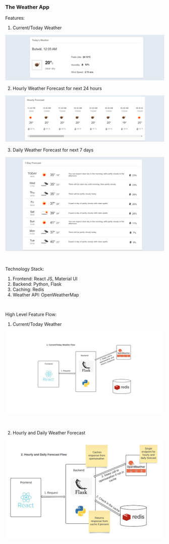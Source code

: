 ### The Weather App


Features:

1. Current/Today Weather

![Current Weather](docs/feature1.png)


2. Hourly Weather Forecast for next 24 hours

![Hourly Forecast](docs/feature2.png)


3. Daily Weather Forecast for next 7 days

![Daily Forecast](docs/feature3.png)



<br>

Technology Stack:
1. Frontend: React JS, Material UI
2. Backend: Python, Flask
3. Caching: Redis
4. Weather API: OpenWeatherMap

<br>

High Level Feature Flow:

1. Current/Today Weather

![Current Weather](docs/flow1.jpeg)

<br>

2. Hourly and Daily Weather Forecast 

![Hourly and Daily Weather Forecast](docs/flow2.jpeg)


